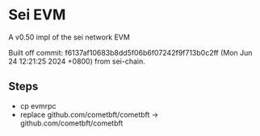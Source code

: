 # Sei EVM

A v0.50 impl of the sei network EVM

Built off commit: f6137af10683b8dd5f06b6f07242f9f713b0c2ff (Mon Jun 24 12:21:25 2024 +0800) from sei-chain.

## Steps
- cp evmrpc
- replace github.com/cometbft/cometbft -> github.com/cometbft/cometbft
